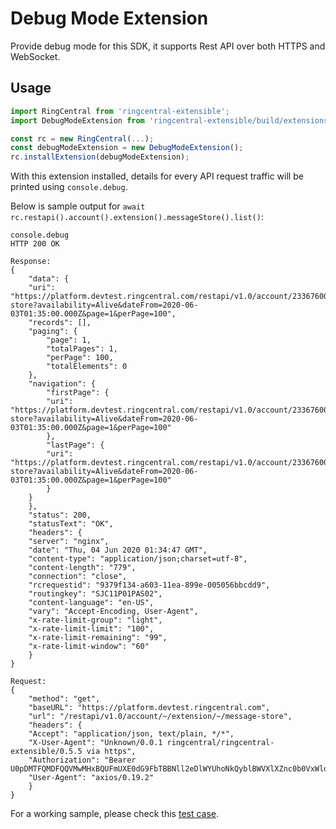 # Debug Mode Extension

Provide debug mode for this SDK, it supports Rest API over both HTTPS and WebSocket.


## Usage

```ts
import RingCentral from 'ringcentral-extensible';
import DebugModeExtension from 'ringcentral-extensible/build/extensions/debugMode';

const rc = new RingCentral(...);
const debugModeExtension = new DebugModeExtension();
rc.installExtension(debugModeExtension);
```

With this extension installed, details for every API request traffic will be printed using `console.debug`.

Below is sample output for `await rc.restapi().account().extension().messageStore().list()`:

```
console.debug
HTTP 200 OK

Response:
{
    "data": {
    "uri": "https://platform.devtest.ringcentral.com/restapi/v1.0/account/233676004/extension/233676004/message-store?availability=Alive&dateFrom=2020-06-03T01:35:00.000Z&page=1&perPage=100",
    "records": [],
    "paging": {
        "page": 1,
        "totalPages": 1,
        "perPage": 100,
        "totalElements": 0
    },
    "navigation": {
        "firstPage": {
        "uri": "https://platform.devtest.ringcentral.com/restapi/v1.0/account/233676004/extension/233676004/message-store?availability=Alive&dateFrom=2020-06-03T01:35:00.000Z&page=1&perPage=100"
        },
        "lastPage": {
        "uri": "https://platform.devtest.ringcentral.com/restapi/v1.0/account/233676004/extension/233676004/message-store?availability=Alive&dateFrom=2020-06-03T01:35:00.000Z&page=1&perPage=100"
        }
    }
    },
    "status": 200,
    "statusText": "OK",
    "headers": {
    "server": "nginx",
    "date": "Thu, 04 Jun 2020 01:34:47 GMT",
    "content-type": "application/json;charset=utf-8",
    "content-length": "779",
    "connection": "close",
    "rcrequestid": "9379f134-a603-11ea-899e-005056bbcdd9",
    "routingkey": "SJC11P01PAS02",
    "content-language": "en-US",
    "vary": "Accept-Encoding, User-Agent",
    "x-rate-limit-group": "light",
    "x-rate-limit-limit": "100",
    "x-rate-limit-remaining": "99",
    "x-rate-limit-window": "60"
    }
}

Request:
{
    "method": "get",
    "baseURL": "https://platform.devtest.ringcentral.com",
    "url": "/restapi/v1.0/account/~/extension/~/message-store",
    "headers": {
    "Accept": "application/json, text/plain, */*",
    "X-User-Agent": "Unknown/0.0.1 ringcentral/ringcentral-extensible/0.5.5 via https",
    "Authorization": "Bearer U0pDMTFQMDFQQVMwMHxBQUFmUXE0dG9FbTBBNll2eDlWYUhoNkQyblBWVXlXZnc0b0VxWldtVjNTZkw1MGExNG8wbHdscU4tOVEwU1RiWU9IYUt3NUY2Y2lVQk9oaDE4amlSN2VqTDl0VlhNMnZNYzVOa1FLZWJyejJRRDk3VnFESkdIV3k2U1RuU28zeG52RHlPdW5OcXFIR3FkbU1IQWhTaUluY0psN3A2ckQxbEhPRG1MdkIxX0FpSlhQeXlES2tYaURWejkwWFdiVjlfQXxrRjF4RVF8S1BrdVJvLVhBMlhIMXdlcnV6VVdjd3xBUQ",
    "User-Agent": "axios/0.19.2"
    }
}
```

For a working sample, please check this [test case](../../../test/debug_mode_extension.spec.ts).
